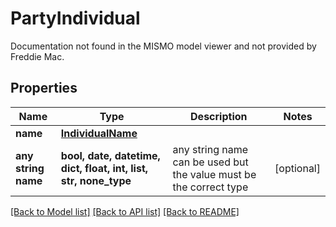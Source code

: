 # PartyIndividual

Documentation not found in the MISMO model viewer and not provided by Freddie Mac.

## Properties
Name | Type | Description | Notes
------------ | ------------- | ------------- | -------------
**name** | [**IndividualName**](IndividualName.md) |  | 
**any string name** | **bool, date, datetime, dict, float, int, list, str, none_type** | any string name can be used but the value must be the correct type | [optional]

[[Back to Model list]](../README.md#documentation-for-models) [[Back to API list]](../README.md#documentation-for-api-endpoints) [[Back to README]](../README.md)


